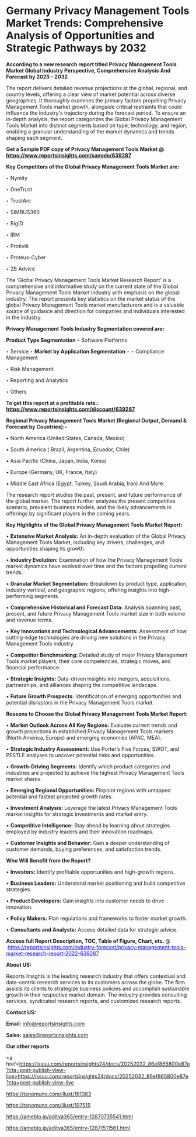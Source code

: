 # Germany Privacy Management Tools Market Trends: Comprehensive Analysis of Opportunities and Strategic Pathways by 2032

<strong>According to a new research report titled Privacy Management Tools Market Global Industry Perspective, Comprehensive Analysis And Forecast by 2025 – 2032</strong>

The report delivers detailed revenue projections at the global, regional, and country levels, offering a clear view of market potential across diverse geographies. It thoroughly examines the primary factors propelling Privacy Management Tools market growth, alongside critical restraints that could influence the industry's trajectory during the forecast period. To ensure an in-depth analysis, the report categorizes the Global Privacy Management Tools Market into distinct segments based on type, technology, and region, enabling a granular understanding of the market dynamics and trends shaping each segment.

<strong>Get a Sample PDF copy of Privacy Management Tools Market </strong><strong>@<a href=https://www.reportsinsights.com/sample/639287 style=color:#0000ff;> https://www.reportsinsights.com/sample/639287</a></strong></font>

<strong>Key Competitors of the Global Privacy Management Tools Market are:</strong>

‣ Nymity

‣ OneTrust

‣ TrustArc

‣ SIMBUS360

‣ BigID

‣ IBM

‣ Protiviti

‣ Proteus-Cyber

‣ 2B Advice

The ‘Global Privacy Management Tools Market Research Report’ is a comprehensive and informative study on the current state of the Global Privacy Management Tools Market industry with emphasis on the global industry. The report presents key statistics on the market status of the global Privacy Management Tools market manufacturers and is a valuable source of guidance and direction for companies and individuals interested in the industry.

<strong>Privacy Management Tools Industry Segmentation covered are:</strong>

<strong>Product Type Segmentation</strong>
‣
Software Platforms

‣ Service
‣ 
<strong>Market by Application Segmentation</strong>
‣
‣  Compliance Management

‣ Risk Management

‣ Reporting and Analytics

‣ Others

<strong>To get this report at a profitable rate.: <a href=https://www.reportsinsights.com/discount/639287 style=color:#0000ff;>https://www.reportsinsights.com/discount/639287</a></strong></font>

<strong>Regional Privacy Management Tools Market (Regional Output, Demand &amp; Forecast by Countries):-</strong>

• North America (United States, Canada, Mexico)

• South America ( Brazil, Argentina, Ecuador, Chile)

• Asia Pacific (China, Japan, India, Korea)

• Europe (Germany, UK, France, Italy)

• Middle East Africa (Egypt, Turkey, Saudi Arabia, Iran) And More.

The research report studies the past, present, and future performance of the global market. The report further analyzes the present competitive scenario, prevalent business models, and the likely advancements in offerings by significant players in the coming years.

<strong>Key Highlights of the Global Privacy Management Tools Market Report:</strong>

• <strong>Extensive Market Analysis:</strong> An in-depth evaluation of the Global Privacy Management Tools Market, including key drivers, challenges, and opportunities shaping its growth.

• <strong>Industry Evolution:</strong> Examination of how the Privacy Management Tools market dynamics have evolved over time and the factors propelling current trends.

• <strong>Granular Market Segmentation:</strong> Breakdown by product type, application, industry vertical, and geographic regions, offering insights into high-performing segments.

• <strong>Comprehensive Historical and Forecast Data:</strong> Analysis spanning past, present, and future Privacy Management Tools market size in both volume and revenue terms.

• <strong>Key Innovations and Technological Advancements:</strong> Assessment of how cutting-edge technologies are driving new solutions in the Privacy Management Tools industry.

• <strong>Competitor Benchmarking:</strong> Detailed study of major Privacy Management Tools market players, their core competencies, strategic moves, and financial performance.

• <strong>Strategic Insights:</strong> Data-driven insights into mergers, acquisitions, partnerships, and alliances shaping the competitive landscape.

• <strong>Future Growth Prospects:</strong> Identification of emerging opportunities and potential disruptors in the Privacy Management Tools market.

<strong>Reasons to Choose the Global Privacy Management Tools Market Report:</strong>

• <strong>Market Outlook Across All Key Regions:</strong> Evaluate current trends and growth projections in established Privacy Management Tools markets (North America, Europe) and emerging economies (APAC, MEA).

• <strong>Strategic Industry Assessment:</strong> Use Porter’s Five Forces, SWOT, and PESTLE analyses to uncover potential risks and opportunities.

• <strong>Growth-Driving Segments:</strong> Identify which product categories and industries are projected to achieve the highest Privacy Management Tools market shares.

• <strong>Emerging Regional Opportunities:</strong> Pinpoint regions with untapped potential and fastest projected growth rates.

• <strong>Investment Analysis:</strong> Leverage the latest Privacy Management Tools market insights for strategic investments and market entry.

• <strong>Competitive Intelligence:</strong> Stay ahead by learning about strategies employed by industry leaders and their innovation roadmaps.

• <strong>Customer Insights and Behavior:</strong> Gain a deeper understanding of customer demands, buying preferences, and satisfaction trends.

<strong>Who Will Benefit from the Report?</strong>

• <strong>Investors:</strong> Identify profitable opportunities and high-growth regions.

• <strong>Business Leaders:</strong> Understand market positioning and build competitive strategies.

• <strong>Product Developers:</strong> Gain insights into customer needs to drive innovation.

• <strong>Policy Makers:</strong> Plan regulations and frameworks to foster market growth.

• <strong>Consultants and Analysts:</strong> Access detailed data for strategic advice.
</ul>
<strong>Access full Report Description, TOC, Table of Figure, Chart, etc. </strong>@  <a href=https://reportsinsights.com/industry-forecast/privacy-management-tools-market-research-report-2022-639287 style=color:#0000ff;>https://reportsinsights.com/industry-forecast/privacy-management-tools-market-research-report-2022-639287</a></font>

<strong><strong>About US</strong>:</strong>

Reports Insights is the leading research industry that offers contextual and data-centric research services to its customers across the globe. The firm assists its clients to strategize business policies and accomplish sustainable growth in their respective market domain. The industry provides consulting services, syndicated research reports, and customized research reports.

<strong>Contact US:</strong>

<p class=""""><b>Email:</b> <a href=mailto:info@reportsinsights.com>info@reportsinsights.com</a></p>
<p class=""""><b>Sales:</b> <a href=mailto:sales@reportsinsights.com>sales@reportsinsights.com</a></p>

<strong>Our other reports</strong>

<a href=https://issuu.com/reportsinsights24/docs/20252032_86ef865800e87e?cta=post-publish-view-live>https://issuu.com/reportsinsights24/docs/20252032_86ef865800e87e?cta=post-publish-view-live</a>

<a href=https://tanomuno.com/illust/161383>https://tanomuno.com/illust/161383</a>

<a href=https://tanomuno.com/illust/197515>https://tanomuno.com/illust/197515</a>

<a href=https://ameblo.jp/aditya365/entry-12870735541.html>https://ameblo.jp/aditya365/entry-12870735541.html</a>

<a href=https://ameblo.jp/aditya365/entry-12871511561.html>https://ameblo.jp/aditya365/entry-12871511561.html</a>
